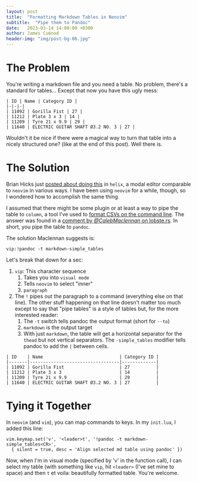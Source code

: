 ```yaml
---
layout: post
title:  "Formatting Markdown Tables in Neovim"
subtitle:  "Pipe them to Pandoc"
date:   2023-03-14 14:00:00 +0300
author: James Cuénod
header-img: "img/post-bg-06.jpg"
---
```


# The Problem

You're writing a markdown file and you need a table. No problem, there's a standard for tables... Except that now you have this ugly mess:

```
| ID | Name | Category ID |
|-|-|-|
| 11092 | Gorilla Fist | 27 |
| 11212 | Plate 3 x 3 | 14 |
| 11209 | Tyre 21 x 9.9 | 29 |
| 11640 | ELECTRIC GUITAR SHAFT Ø3.2 NO. 3 | 27 |
```

Wouldn't it be nice if there were a magical way to turn that table into a nicely structured one? (like at the end of this post). Well there is.

# The Solution

Brian Hicks just [posted about doing this](https://bytes.zone/posts/aligning-markdown-tables-in-helix/) in `helix`, a modal editor comparable to `neovim` in various ways. I have been using `neovim` for a while, though, so I wondered how to accomplish the same thing.

I assumed that there might be some plugin or at least a way to pipe the table to `column`, a tool I've used to [format CSVs on the command line](/bibletech/2022/06/03/reading-csv-on-the-cli/). The answer was found in a [comment by _@CalebMaclennan_ on lobste.rs](https://lobste.rs/s/fqgzrk/aligning_markdown_tables_helix). In short, you pipe the table to `pandoc`.

The solution Maclennan suggests is:

```
vip:!pandoc -t markdown-simple_tables
```

Let's break that down for a sec:

1. `vip`: This character sequence
	1. Takes you into `visual mode`
	2. Tells `neovim` to select "inner"
	3. `paragraph`
2. The `!` pipes out the paragraph to a command (everything else on that line). The other stuff happening on that line doesn't matter too much except to say that "pipe tables" is a style of tables but, for the more interested reader:
	1. The `-t` switch tells pandoc the output format (short for `--to`)
	2. `markdown` is the output target
	3. With just `markdown`, the table will get a horizontal separator for the `thead` but not vertical separators. The `-simple_tables` modifier tells pandoc to add the `|` between cells.

```
| ID    | Name                             | Category ID |
|-------|----------------------------------|-------------|
| 11092 | Gorilla Fist                     | 27          |
| 11212 | Plate 3 x 3                      | 14          |
| 11209 | Tyre 21 x 9.9                    | 29          |
| 11640 | ELECTRIC GUITAR SHAFT Ø3.2 NO. 3 | 27          |
```

# Tying it Together

In `neovim` (and `vim`), you can map commands to keys. In my `init.lua`,  I added this line:

```
vim.keymap.set('v', '<leader>t', '!pandoc -t markdown-simple_tables<CR>',
  { silent = true, desc = 'Align selected md table using pandoc' })
```

Now, when I'm in visual mode (specified by 'v' in the function call), I can select my table (with something like `vip`, hit `<leader>` (I've set mine to space) and then `t` et voila: beautifully formatted table. You're welcome. 
